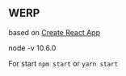 ## WERP
based on [Create React App](https://facebook.github.io/create-react-app/)

node -v 10.6.0

For start `npm start` or `yarn start`